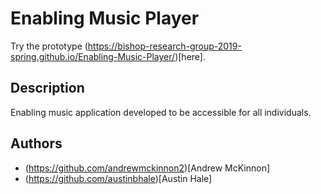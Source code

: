 # Enabling Music Player
Try the prototype (https://bishop-research-group-2019-spring.github.io/Enabling-Music-Player/)[here].

## Description
Enabling music application developed to be accessible for all individuals.

## Authors
- (https://github.com/andrewmckinnon2)[Andrew McKinnon]
- (https://github.com/austinbhale)[Austin Hale]